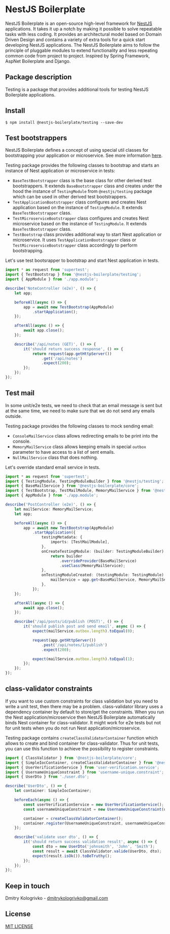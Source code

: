 # NestJS Boilerplate

NestJS Boilerplate is an open-source high-level framework for [NestJS](https://github.com/nestjs/nest) applications.
It takes it up a notch by making it possible to solve repeatable tasks with less coding. It provides an architectural
model based on Domain Driven Design and contains a variety of extra tools for a quick start developing NestJS
applications. The NestJS Boilerplate aims to follow the principle of pluggable modules to extend functionality and
less repeating common code from project to project. Inspired by Spring Framework, AspNet Boilerplate and Django.

## Package description

Testing is a package that provides additional tools for testing NestJS Boilerplate applications.

## Install

`$ npm install @nestjs-boilerplate/testing --save-dev`

## Test bootstrappers

NestJS Boilerplate defines a concept of using special util classes for bootstrapping your application or microservice.
See more information [here](https://github.com/dmitrykologrivko/nestjs-boilerplate/blob/master/packages/core/docs/bootstrap.md).

Testing package provides the following classes to bootstrap and starts an instance of Nest application or microservice in tests:
* `BaseTestBootstrapper` class is the base class for other derived test bootstrappers. It extends `BaseBootstrapper` class 
and creates under the hood the instance of `TestingModule` from `@nestjs/testing` package which can be used in 
other derived test bootstrappers.
* `TestApplicationBootstrapper` class configures and creates Nest application based on the instance of `TestingModule`. 
It extends `BaseTestBootstrapper` class.
* `TestMicroserviceBootstrapper` class configures and creates Nest microservice based on the instance of `TestingModule`.
It extends `BaseTestBootstrapper` class.
* `TestBootstrap` class provides additional way to start Nest application or microservice. It uses
`TestApplicationBootstrapper` class or `TestMicroserviceBootstrapper` class accordingly to perform bootstrapping.

Let's use test bootsrapper to bootstrap and start Nest application in tests.

```typescript
import * as request from 'supertest';
import { TestBootstrap } from '@nestjs-boilerplate/testing';
import { AppModule } from './app.module';

describe('NoteController (e2e)', () => {
    let app;

    beforeAll(async () => {
        app = await new TestBootstrap(AppModule)
            .startApplication();
    });

    afterAll(async () => {
        await app.close();
    });

    describe('/api/notes (GET)', () => {
        it('should return success response', () => {
            return request(app.getHttpServer())
                .get('/api/notes')
                .expect(200);
        });
    });
});
```

## Test mail

In some unit/e2e tests, we need to check that an email message is sent but at the same time, we need to make sure that 
we do not send any emails outside.

Testing package provides the following classes to mock sending email:
* `ConsoleMailService` class allows redirecting emails to be print into the console.
* `MemoryMailService` class allows keeping emails in special `outbox` parameter to have access to a list of sent emails.
* `NullMailService` class that does nothing.

Let's override standard email service in tests.

```typescript
import * as request from 'supertest';
import { TestingModule, TestingModuleBuilder } from '@nestjs/testing';
import { BaseMailService } from '@nestjs-boilerplate/core';
import { TestBootstrap, TestMailModule, MemoryMailService } from '@nestjs-boilerplate/testing';
import { AppModule } from './app.module';

describe('PostController (e2e)', () => {
    let mailService: MemoryMailService;
    let app;

    beforeAll(async () => {
        app = await new TestBootstrap(AppModule)
            .startApplication({
                testingMetadata: {
                    imports: [TestMailModule],
                },
                onCreateTestingModule: (builder: TestingModuleBuilder) => {
                    return builder
                        .overrideProvider(BaseMailService)
                        .useClass(MemoryMailService);
                },
                onTestingModuleCreated: (testingModule: TestingModule) => {
                    mailService = app.get<BaseMailService, MemoryMailService>(BaseMailService);
                },
            });
    });

    afterAll(async () => {
        await app.close();
    });

    describe('/api/posts/id/publish (POST)', () => {
        it('should publish post and send email', async () => {
            expect(mailService.outbox.length).toEqual(0);

            request(app.getHttpServer())
                .post('/api/notes/1/publish')
                .expect(200);

            expect(mailService.outbox.length).toEqual(1);
        });
    });
});
```

## class-validator constraints

If you want to use custom constraints for class validation but you need to write a unit test, then there may be a problem.
class-validator library uses a dependency container by default to store/get the constraints. When you run the Nest 
application/microservice then NestJS Boilerplate automatically binds Nest container for class-validator.
It might work for e2e tests but not for unit tests when you do not run Nest application/microservice.

Testing package contains `createClassValidatorContainer` function which allows to create and bind container for 
class-validator. Thus for unit tests, you can use this function to achieve the possibility to register constraints.

```typescript
import { ClassValidator } from '@nestjs-boilerplate/core';
import { SimpleIocContainer, createClassValidatorContainer } from '@nestjs-boilerplate/testing';
import { UserVerificationService } from 'user-verification.service';
import { UsernameUniqueConstraint } from 'username-unique.constraint';
import { UserDto } from './user.dto';

describe('UserDto', () => {
    let container: SimpleIocContainer;

    beforeEach(async () => {
        const userVerificationService = new UserVerificationService();
        const usernameUniqueConstraint = new UsernameUniqueConstraint(userVerificationService);

        container = createClassValidatorContainer();
        container.register(UsernameUniqueConstraint, usernameUniqueConstraint);
    });

    describe('validate user dto', () => {
        it('should return success validation result', async () => {
            const dto = new UserDto('johnsmith', 'John', 'Smith');
            const result = await ClassValidator.valide(UserDto, dto);
            expect(result.isOk()).toBeTruthy();
        });
    });
});
```

## Keep in touch

Dmitry Kologrivko - dmitrykologrivko@gmail.com

## License

[MIT LICENSE](./LICENSE)
